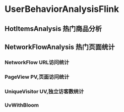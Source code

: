 # UserBehaviorAnalysisFlink
## HotItemsAnalysis 热门商品分析
## NetworkFlowAnalysis 热门页面统计
### NetworkFlow  URL访问统计
### PageView PV,页面访问统计
### UniqueVisitor  UV,独立访客数统计
### UvWithBloom 